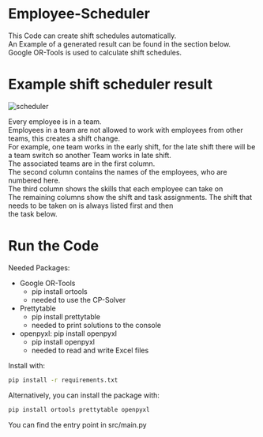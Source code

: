 # Employee-Scheduler

This Code can create shift schedules automatically.  
An Example of a generated result can be found in the section below.  
Google OR-Tools is used to calculate shift schedules.

# Example shift scheduler result

![scheduler](data/scheduler.gif)

Every employee is in a team.  
Employees in a team are not allowed to work with employees from other teams, this creates a shift change.  
For example, one team works in the early shift, 
for the late shift there will be a team switch so another Team works in late shift.  
The associated teams are in the first column.  
The second column contains the names of the employees, who are numbered here.  
The third column shows the skills that each employee can take on  
The remaining columns show the shift and task assignments. The shift that needs to be taken on is always listed first and then   
the task below.


# Run the Code

Needed Packages:  

* Google OR-Tools
    * pip install ortools
    * needed to use the CP-Solver
* Prettytable
    * pip install prettytable
    * needed to print solutions to the console
* openpyxl: pip install openpyxl
    * pip install openpyxl
    * needed to read and write Excel files

Install with:
```sh
pip install -r requirements.txt
```
Alternatively, you can install the package with:
```sh
pip install ortools prettytable openpyxl
```
You can find the entry point in src/main.py

